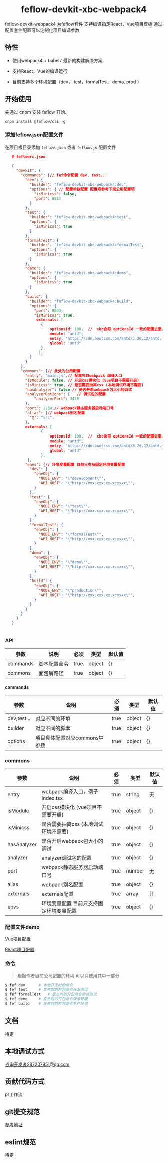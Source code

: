 

<h1 align="center">feflow-devkit-xbc-webpack4</h1>
feflow-devkit-webpack4 为feflow套件 支持编译指定React，Vue项目模板 通过配置套件配置可以定制化项目编译参数



## 特性

- 使用webpack4 + babel7 最新的构建解决方案

- 支持React，Vue的编译运行

- 目前支持多个环境配置（dev， test，formalTest，demo,  prod ）


## 开始使用

先通过 cnpm 安装 feflow 开始.

```
cnpm install @feflow/cli -g
```



### 添加feflow.json配置文件

在项目根目录添加 `feflow.json` 或者 `feflow.js`  配置文件

```json
   # feflowrc.json
   
   {
     "devkit": {
       "commands": {// fef命令配置 dev, test...
         "dev": {  
           "builder": "feflow-devkit-xbc-webpack4:dev",
           "options": {	// 配置单独配置 配置项参考下面公用配置项
             "isMinicss": false,
             "port": 8013
           } 
         },
         "test": {
           "builder": "feflow-devkit-xbc-webpack4:test",
           "options": {
             "isMinicss": true
           }
         },
         "formalTest": {
           "builder": "feflow-devkit-xbc-webpack4:formalTest",
           "options": {
             "isMinicss": true
           }
         },
         "demo": {
           "builder": "feflow-devkit-xbc-webpack4:demo",
           "options": {
             "isMinicss": true
           }
         },
         "build": {
           "builder": "feflow-devkit-xbc-webpack4:build",
           "options": {
             "port": 8003,
             "isMinicss": true,
			  externals: [
                {
					optionsId: 100,  //  xbc会将 optionsId 一致的配置去重，用作公共配置和单个配置的 去重
                    module: "antd",
                    entry: "https://cdn.bootcss.com/antd/3.26.12/antd.min.js",
                    global: "antd"     
                },
          	   ],
           }
         }
       },
       "commons": {// 此处为公用配置
         "entry": "main.js",// 配置项目webpack 编译入口
         "isModule": false,	// 开启css模块化 (vue项目不需要开启)
         "isMinicss": true,	// 是否需要抽离css (本地调试环境不需要)		
         "hasAnalyzer": false,// 是否开启webpack包大小的调试
         "analyzerOptions": {	// 调试包的配置
             "analyzerPort": 3478
         },
         "port": 1234,// webpack静态服务器启动端口号
         "alias": {// webpack别名配置
           "@": "src",
         },
         externals: [
                {
					optionsId: 100,  //  xbc会将 optionsId 一致的配置去重，用作公共配置和单个配置的 去重
                    module: "antd",
                    entry: "https://cdn.bootcss.com/antd/3.26.12/antd.min.js",
                    global: "antd"     
                },
          ],
         "envs": {// 环境变量配置 目前只支持固定环境变量配置
           "dev": {
             "envObj": {
               "NODE_ENV": "\"development\"",
               "API_HOST": "\"http://xxx.xxx.xx.x:xxxx\"",
             }
           },
           "test": {
             "envObj": {
               "NODE_ENV": "\"test\"",
               "API_HOST": "\"http://xxx.xxx.xx.x:xxxx\"",
             }
           },
           "formalTest": {
             "envObj": {
               "NODE_ENV": "\"formalTest\"",
               "API_HOST": "\"http://xxx.xxx.xx.x:xxxx\"",
             }
           },
           "demo": {
             "envObj": {
               "NODE_ENV": "\"demo\"",
               "API_HOST": "\"http://xxx.xxx.xx.x:xxxx\"",
             }
           },
           "build": {
             "envObj": {
               "NODE_ENV": "\"production\"",
               "API_HOST": "\"http://xxx.xxx.xx.x:xxxx\"",
             }
           }
         }
       }
     }
   }
   
```



### API

| 参数     | 说明         | 必须 | 类型   | 默认值 |
| -------- | ------------ | ---- | ------ | ------ |
| commands | 脚本配置命令 | true | object | {}     |
| commons  | 面包屑路径   | true | object | {}     |



#### commands
| 参数        | 说明                          | 必须 | 类型   | 默认值 |
| ----------- | ----------------------------- | ---- | ------ | ------ |
| dev,test... | 对应不同的环境                | true | object | {}     |
| builder     | 对应不同的脚本                | true | object | {}     |
| options     | 项目具体配置对应commons中参数 | true | object | {}     |



### commons
| 参数        | 说明                                    | 必须 | 类型   | 默认值 |
| ----------- | --------------------------------------- | ---- | ------ | ------ |
| entry       | webpack编译入口，例子index.tsx          | true | string | 无     |
| isModule    | 开启css模块化 (vue项目不需要开启)       | true | object | {}     |
| isMinicss   | 是否需要抽离css (本地调试环境不需要)    | true | object | {}     |
| hasAnalyzer | 是否开启webpack包大小的调试             | true | object | {}     |
| analyzer    | analyzer调试包的配置                    | true | object | {}     |
| port        | webpack静态服务器启动端口号             | true | number | 无     |
| alias       | webpack别名配置                         | true | object | {}     |
| externals   | externals配置                           | true | array  | []     |
| envs        | 环境变量配置 目前只支持固定环境变量配置 | true | object | {}     |



### 配置文件demo
[Vue项目配置](./vueDemo/.feflowrc.js)

[React项目配置](https://github.com/xbcc123/feflow-devkit-xbc-webpack4/reactDemo/feflow-devkit-xbc-webpack4/.feflowrc.js)


### 命令
> 根据作者目前公司配置的环境 可以只使用其中一部分

```sh
$ fef dev      # 本地开发时的命令
$ fef test     # 发布时的打包命令开发测试
$ fef formalTest   # 发布时的打包命令测试测试
$ fef demo     # 发布时的打包命令演示环境
$ fef build    # 发布时的打包命令生产环境
```

## 文档

待定


##  本地调试方式

咨询开发者287207951@qq.com

##  贡献代码方式

pr工作流

##  git提交规范

[参考地址](https://github.com/xbcc123/git-commit)

##  eslint规范
待定
